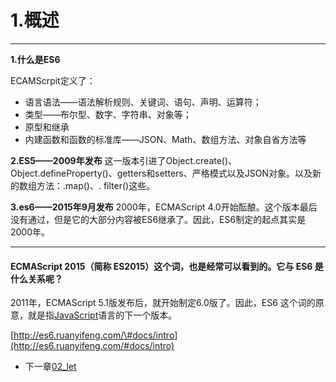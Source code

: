 # 1.概述

---

**1.什么是ES6**

ECAMScrpit定义了：

* 语言语法——语法解析规则、关键词、语句、声明、运算符；
* 类型——布尔型、数字、字符串、对象等；
* 原型和继承
* 内建函数和函数的标准库——JSON、Math、数组方法、对象自省方法等

**2.ES5——2009年发布**
这一版本引进了Object.create\(\)、Object.defineProperty\(\)、getters和setters、严格模式以及JSON对象。以及新的数组方法：.map\(\)、. filter\(\)这些。

**3.es6——2015年9月发布**
2000年，ECMAScript 4.0开始酝酿。这个版本最后没有通过，但是它的大部分内容被ES6继承了。因此，ES6制定的起点其实是2000年。

---

#### ECMAScript 2015（简称 ES2015）这个词，也是经常可以看到的。它与 ES6 是什么关系呢？

2011年，ECMAScript 5.1版发布后，就开始制定6.0版了。因此，ES6 这个词的原意，就是指[JavaScript](http://lib.csdn.net/base/javascript)语言的下一个版本。


[http://es6.ruanyifeng.com/\#docs/intro](http://es6.ruanyifeng.com/#docs/intro)

* 下一章[02_let](https://github.com/oorzc/study-js/blob/master/es6_note/02_let/00.md)